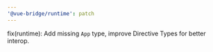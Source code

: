 ```yaml
---
'@vue-bridge/runtime': patch
---
```


fix(runtime): Add missing `App` type, improve Directive Types for better interop.
